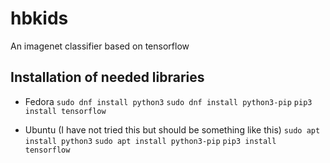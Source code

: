 # hbkids
An imagenet classifier based on tensorflow

## Installation of needed libraries

- Fedora
`sudo dnf install python3`
`sudo dnf install python3-pip`
`pip3 install tensorflow`

- Ubuntu (I have not tried this but should be something like this)
`sudo apt install python3`
`sudo apt install python3-pip`
`pip3 install tensorflow`
